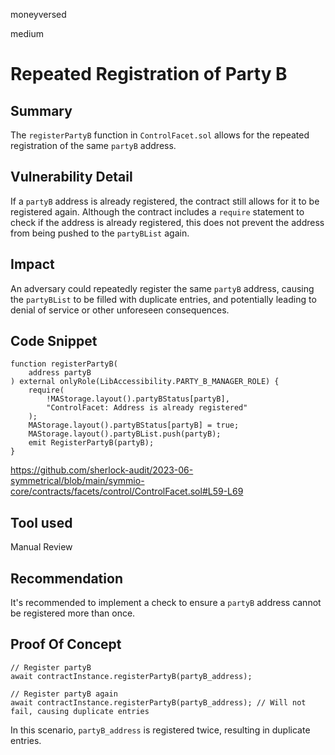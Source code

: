 moneyversed

medium

# Repeated Registration of Party B

## Summary

The `registerPartyB` function in `ControlFacet.sol` allows for the repeated registration of the same `partyB` address.

## Vulnerability Detail

If a `partyB` address is already registered, the contract still allows for it to be registered again. Although the contract includes a `require` statement to check if the address is already registered, this does not prevent the address from being pushed to the `partyBList` again.

## Impact

An adversary could repeatedly register the same `partyB` address, causing the `partyBList` to be filled with duplicate entries, and potentially leading to denial of service or other unforeseen consequences.

## Code Snippet

```solidity
function registerPartyB(
    address partyB
) external onlyRole(LibAccessibility.PARTY_B_MANAGER_ROLE) {
    require(
        !MAStorage.layout().partyBStatus[partyB],
        "ControlFacet: Address is already registered"
    );
    MAStorage.layout().partyBStatus[partyB] = true;
    MAStorage.layout().partyBList.push(partyB);
    emit RegisterPartyB(partyB);
}
```

https://github.com/sherlock-audit/2023-06-symmetrical/blob/main/symmio-core/contracts/facets/control/ControlFacet.sol#L59-L69

## Tool used

Manual Review

## Recommendation

It's recommended to implement a check to ensure a `partyB` address cannot be registered more than once.

## Proof Of Concept

```solidity
// Register partyB
await contractInstance.registerPartyB(partyB_address);

// Register partyB again
await contractInstance.registerPartyB(partyB_address); // Will not fail, causing duplicate entries
```
In this scenario, `partyB_address` is registered twice, resulting in duplicate entries.
